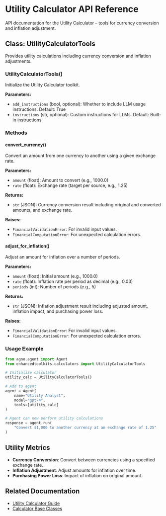 # Utility Calculator API Reference

API documentation for the Utility Calculator – tools for currency conversion and inflation adjustment.

## Class: UtilityCalculatorTools

Provides utility calculations including currency conversion and inflation adjustments.

### UtilityCalculatorTools()

Initialize the Utility Calculator toolkit.

**Parameters:**
- `add_instructions` (bool, optional): Whether to include LLM usage instructions. Default: True
- `instructions` (str, optional): Custom instructions for LLMs. Default: Built-in instructions

### Methods

#### convert_currency()

Convert an amount from one currency to another using a given exchange rate.

**Parameters:**
- `amount` (float): Amount to convert (e.g., 1000.0)
- `rate` (float): Exchange rate (target per source, e.g., 1.25)

**Returns:**
- `str` (JSON): Currency conversion result including original and converted amounts, and exchange rate.

**Raises:**
- `FinancialValidationError`: For invalid input values.
- `FinancialComputationError`: For unexpected calculation errors.

#### adjust_for_inflation()

Adjust an amount for inflation over a number of periods.

**Parameters:**
- `amount` (float): Initial amount (e.g., 1000.0)
- `rate` (float): Inflation rate per period as decimal (e.g., 0.03)
- `periods` (int): Number of periods (e.g., 5)

**Returns:**
- `str` (JSON): Inflation adjustment result including adjusted amount, inflation impact, and purchasing power loss.

**Raises:**
- `FinancialValidationError`: For invalid input values.
- `FinancialComputationError`: For unexpected calculation errors.

### Usage Example

```python
from agno.agent import Agent
from enhancedtoolkits.calculators import UtilityCalculatorTools

# Initialize calculator
utility_calc = UtilityCalculatorTools()

# Add to agent
agent = Agent(
    name="Utility Analyst",
    model="gpt-4",
    tools=[utility_calc]
)

# Agent can now perform utility calculations
response = agent.run(
    "Convert $1,000 to another currency at an exchange rate of 1.25"
)
```

## Utility Metrics

- **Currency Conversion**: Convert between currencies using a specified exchange rate.
- **Inflation Adjustment**: Adjust amounts for inflation over time.
- **Purchasing Power Loss**: Impact of inflation on original amount.

## Related Documentation

- [Utility Calculator Guide](../../calculators/utility.md)
- [Calculator Base Classes](base.md)
